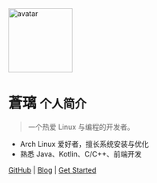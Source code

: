 <!-- _coverpage.md -->

<img src="/_media/5133c12d6c90e54fde58fc241b9cff44.svg" alt="avatar" width="128" height="128">

# 蒼璃 <small>个人简介</small>

> 一个热爱 Linux 与编程的开发者。  

- Arch Linux 爱好者，擅长系统安装与优化  
- 熟悉 Java、Kotlin、C/C++、前端开发  


[GitHub](https://github.com/s0raLin) | [Blog](https://s0raLin.github.io) | [Get Started](./zh-cn/README.md)
